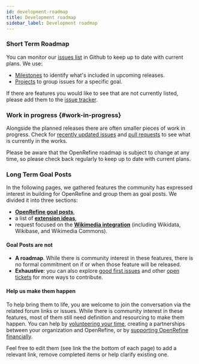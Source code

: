 ```yaml
---
id: development-roadmap
title: Development roadmap
sidebar_label: Development roadmap
---
```


### Short Term Roadmap

You can monitor our [issues list](https://github.com/OpenRefine/OpenRefine/issues) in Github to keep up to date with current plans. We use:
* [Milestones](https://github.com/OpenRefine/OpenRefine/milestones) to identify what's included in upcoming releases.
* [Projects](https://github.com/OpenRefine/OpenRefine/projects) to group issues for a specific goal. 

If there are features you would like to see that are not currently listed, please add them to the [issue tracker](https://github.com/OpenRefine/OpenRefine/issues).

### Work in progress {#work-in-progress}
Alongside the planned releases there are often smaller pieces of work in progress. Check for [recently updated issues](https://github.com/OpenRefine/OpenRefine/issues?q=is%3Aissue+is%3Aopen+sort%3Aupdated-desc) and [pull requests](https://github.com/OpenRefine/OpenRefine/pulls?q=is%3Apr+is%3Aopen+sort%3Aupdated-desc) to see what is currently in the works.

Please be aware that the OpenRefine roadmap is subject to change at any time, so please check back regularly to keep up to date with current plans.

### Long Term Goal Posts

In the following pages, we gathered features the community has expressed interest in building for OpenRefine and group them as goal posts. We divided it into three sections:
* **[OpenRefine goal posts](/docs/technical-reference/goal-posts)**, 
* a list of **[extension ideas](/docs/technical-reference/extension-ideas)**, 
* request focused on the **[Wikimedia integration](/docs/technical-reference/wikimedia-goal-posts)** (including Wikidata, Wikibase, and Wikimedia Commons).

#### Goal Posts are not

* **A roadmap**. While there is community interest in these features, there is no formal commitment on if or when those feature will be released. 
* **Exhaustive**: you can also explore [good first issues](https://github.com/OpenRefine/OpenRefine/labels/good%20first%20issue) and other [open tickets](https://github.com/OpenRefine/OpenRefine/issues) for more ways to contribute.

#### Help us make them happen 

To help bring them to life, you are welcome to join the conversation via the related forum links or issues. While there is community interest in these features, most of them still need definition and resourcing to make them happen. You can help by [volunteering your time](/community), creating a partnerships between your organization and OpenRefine, or by [supporting OpenRefine financially](/funding).

Feel free to edit them (see link the the bottom of each page) to add a relevant link, remove completed items or help clarify existing one.
